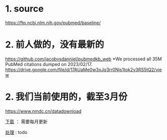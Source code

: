 # 1. source
https://ftp.ncbi.nlm.nih.gov/pubmed/baseline/

# 2. 前人做的，没有最新的
https://github.com/jacobvsdanniel/pubmedkb_web 
*We processed all 35M PubMed citations dumped on 2023/02/17.
https://drive.google.com/file/d/17AUaMe0w3xJq3rr0Njs1tok2y3RS5tQ2/view

# 2. 我们当前使用的，截至3月份

https://www.nmdc.cn/datadownload 

[下载](download.py) ： 需要每月更新

[处理](process_meatadata.py) : todo